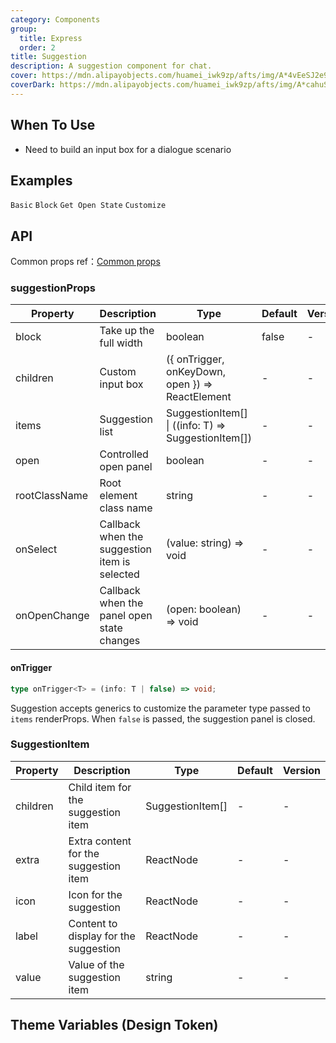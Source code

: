 ```yaml
---
category: Components
group:
  title: Express
  order: 2
title: Suggestion
description: A suggestion component for chat.
cover: https://mdn.alipayobjects.com/huamei_iwk9zp/afts/img/A*4vEeSJ2e9xgAAAAAAAAAAAAADgCCAQ/original
coverDark: https://mdn.alipayobjects.com/huamei_iwk9zp/afts/img/A*cahuSJ4VxvoAAAAAAAAAAAAADgCCAQ/original
---
```


## When To Use

- Need to build an input box for a dialogue scenario

## Examples

<!-- prettier-ignore -->
<code src="./demo/basic.tsx">Basic</code>
<code src="./demo/block.tsx">Block</code>
<code src="./demo/open.tsx">Get Open State</code>
<code src="./demo/trigger.tsx">Customize</code>

## API

Common props ref：[Common props](/docs/react/common-props)

### suggestionProps

| Property | Description | Type | Default | Version |
| --- | --- | --- | --- | --- |
| block | Take up the full width | boolean | false | - |
| children | Custom input box | ({ onTrigger, onKeyDown, open }) => ReactElement | - | - |
| items | Suggestion list | SuggestionItem[] \| ((info: T) => SuggestionItem[]) | - | - |
| open | Controlled open panel | boolean | - | - |
| rootClassName | Root element class name | string | - | - |
| onSelect | Callback when the suggestion item is selected | (value: string) => void | - | - |
| onOpenChange | Callback when the panel open state changes | (open: boolean) => void | - | - |

#### onTrigger

```typescript | pure
type onTrigger<T> = (info: T | false) => void;
```

Suggestion accepts generics to customize the parameter type passed to `items` renderProps. When `false` is passed, the suggestion panel is closed.

### SuggestionItem

| Property | Description                           | Type             | Default | Version |
| -------- | ------------------------------------- | ---------------- | ------- | ------- |
| children | Child item for the suggestion item    | SuggestionItem[] | -       | -       |
| extra    | Extra content for the suggestion item | ReactNode        | -       | -       |
| icon     | Icon for the suggestion               | ReactNode        | -       | -       |
| label    | Content to display for the suggestion | ReactNode        | -       | -       |
| value    | Value of the suggestion item          | string           | -       | -       |

## Theme Variables (Design Token)

<ComponentTokenTable component="suggestion"></ComponentTokenTable>
